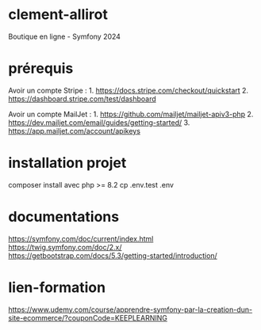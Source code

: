 # clement-allirot
Boutique en ligne - Symfony 2024

# prérequis
Avoir un compte Stripe :
    1. https://docs.stripe.com/checkout/quickstart
    2. https://dashboard.stripe.com/test/dashboard

Avoir un compte MailJet :
    1. https://github.com/mailjet/mailjet-apiv3-php
    2. https://dev.mailjet.com/email/guides/getting-started/
    3. https://app.mailjet.com/account/apikeys

# installation projet
composer install avec php >= 8.2
cp .env.test .env

# documentations
https://symfony.com/doc/current/index.html
https://twig.symfony.com/doc/2.x/
https://getbootstrap.com/docs/5.3/getting-started/introduction/

# lien-formation
https://www.udemy.com/course/apprendre-symfony-par-la-creation-dun-site-ecommerce/?couponCode=KEEPLEARNING
